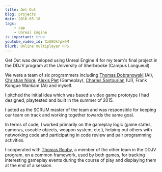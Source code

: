 ```yaml
---
title: Get Out
blog: projects
date: 2016-05-10
tags:
    - cpp
    - Unreal Engine
is_important: true
youtube_video_id: XzGEQkfpk9M
blurb: Online multiplayer FPS.
---
```

Get Out was developed using Unreal Engine 4 for my team's final project in the DDJV program at the University of Sherbrooke (Campus Longueuil).

We were a team of six programmers including [Thomas Dobranowski](https://www.linkedin.com/in/thomasdobra/) (AI), [Christian Nioré](https://www.linkedin.com/in/christian-nioré-250a8094), [Alexis Plet](https://www.linkedin.com/in/alexis-plet-05437a105) (Gameplay), [Charles Santourian](https://www.linkedin.com/in/charles-santourian-745894b1) (UI), Frank Kongue Wankam (AI) and myself.

I pitched the initial idea which was based a video game prototype I had designed, playtested and built in the summer of 2015.

I acted as the SCRUM master of the team and was responsible for keeping our team on track and working together towards the same goal.

In terms of code, I worked primarily on the gameplay logic (game states, cameras, useable objects, weapon system, etc.), helping out others with networking code and participating in code review and pair programming activities.

I cooperated with [Thomas Rouby](https://www.linkedin.com/in/thomas-rouby-67034690), a member of the other team in the DDJV program, on a common framework, used by both games, for tracking interesting gameplay events during the course of play and displaying them at the end of a session.

